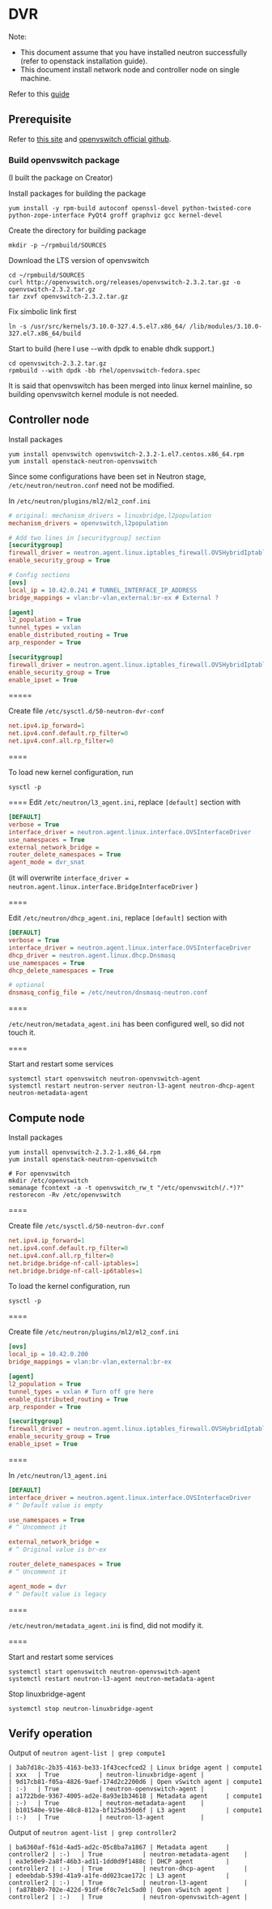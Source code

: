 # DVR

Note:
* This document assume that you have installed neutron successfully (refer to openstack installation guide). 
* This document install network node and controller node on single machine.

Refer to this [guide](http://docs.openstack.org/liberty/networking-guide/scenario-dvr-ovs.html)

## Prerequisite

Refer to [this site](http://solomon.ipv6.club.tw/Course/SDN/howto_install_ovs_on_centos7.html) and [openvswitch official github](https://github.com/openvswitch/ovs/blob/master/INSTALL.Fedora.md).

### Build openvswitch package

(I built the package on Creator)

Install packages for building the package 
````
yum install -y rpm-build autoconf openssl-devel python-twisted-core python-zope-interface PyQt4 groff graphviz gcc kernel-devel
````

Create the directory for building package
````
mkdir -p ~/rpmbuild/SOURCES 
````

Download the LTS version of openvswitch
````
cd ~/rpmbuild/SOURCES
curl http://openvswitch.org/releases/openvswitch-2.3.2.tar.gz -o openvswitch-2.3.2.tar.gz
tar zxvf openvswitch-2.3.2.tar.gz
````

Fix simbolic link first
````
ln -s /usr/src/kernels/3.10.0-327.4.5.el7.x86_64/ /lib/modules/3.10.0-327.el7.x86_64/build
````

Start to build (here I use --with dpdk to enable dhdk support.)
````
cd openvswitch-2.3.2.tar.gz
rpmbuild --with dpdk -bb rhel/openvswitch-fedora.spec
````
It is said that openvswitch has been merged into linux kernel mainline, so building openvswitch kernel module is not needed.

## Controller node

Install packages 
````
yum install openvswitch openvswitch-2.3.2-1.el7.centos.x86_64.rpm
yum install openstack-neutron-openvswitch
````

Since some configurations have been set in Neutron stage, `/etc/neutron/neutron.conf` need not be modified.

In `/etc/neutron/plugins/ml2/ml2_conf.ini`
````ini 
# original: mechanism_drivers = linuxbridge,l2population
mechanism_drivers = openvswitch,l2population 

# Add two lines in [securitygroup] section
[securitygroup]
firewall_driver = neutron.agent.linux.iptables_firewall.OVSHybridIptablesFirewallDriver
enable_security_group = True

# Config sections
[ovs]
local_ip = 10.42.0.241 # TUNNEL_INTERFACE_IP_ADDRESS
bridge_mappings = vlan:br-vlan,external:br-ex # External ?

[agent]
l2_population = True
tunnel_types = vxlan
enable_distributed_routing = True
arp_responder = True

[securitygroup]
firewall_driver = neutron.agent.linux.iptables_firewall.OVSHybridIptablesFirewallDriver
enable_security_group = True
enable_ipset = True
````

=====

Create file `/etc/sysctl.d/50-neutron-dvr-conf`
````ini
net.ipv4.ip_forward=1
net.ipv4.conf.default.rp_filter=0
net.ipv4.conf.all.rp_filter=0
````
====

To load new kernel configuration, run
````
sysctl -p
````
====
Edit `/etc/neutron/l3_agent.ini`, replace `[default]` section with
````ini
[DEFAULT]
verbose = True
interface_driver = neutron.agent.linux.interface.OVSInterfaceDriver
use_namespaces = True
external_network_bridge =
router_delete_namespaces = True
agent_mode = dvr_snat
````
(it will overwrite `interface_driver = neutron.agent.linux.interface.BridgeInterfaceDriver` )

====

Edit `/etc/neutron/dhcp_agent.ini`, replace `[default]` section with 
````ini
[DEFAULT]
verbose = True
interface_driver = neutron.agent.linux.interface.OVSInterfaceDriver
dhcp_driver = neutron.agent.linux.dhcp.Dnsmasq
use_namespaces = True
dhcp_delete_namespaces = True

# optional
dnsmasq_config_file = /etc/neutron/dnsmasq-neutron.conf
````

====

`/etc/neutron/metadata_agent.ini` has been configured well, so did not touch it.

====

Start and restart some services
````
systemctl start openvswitch neutron-openvswitch-agent
systemctl restart neutron-server neutron-l3-agent neutron-dhcp-agent neutron-metadata-agent
````

## Compute node

Install packages
````
yum install openvswitch-2.3.2-1.x86_64.rpm
yum install openstack-neutron-openvswitch

# For openvswitch 
mkdir /etc/openvswitch
semanage fcontext -a -t openvswitch_rw_t "/etc/openvswitch(/.*)?"
restorecon -Rv /etc/openvswitch 
````

====

Create file `/etc/sysctl.d/50-neutron-dvr.conf`
````ini
net.ipv4.ip_forward=1
net.ipv4.conf.default.rp_filter=0
net.ipv4.conf.all.rp_filter=0
net.bridge.bridge-nf-call-iptables=1
net.bridge.bridge-nf-call-ip6tables=1
````

To load the kernel configuration, run
````
sysctl -p
````
====

Create file `/etc/neutron/plugins/ml2/ml2_conf.ini`
````ini
[ovs]
local_ip = 10.42.0.200
bridge_mappings = vlan:br-vlan,external:br-ex

[agent]
l2_population = True
tunnel_types = vxlan # Turn off gre here
enable_distributed_routing = True
arp_responder = True

[securitygroup]
firewall_driver = neutron.agent.linux.iptables_firewall.OVSHybridIptablesFirewallDriver
enable_security_group = True
enable_ipset = True
````

====

In `/etc/neutron/l3_agent.ini`
````ini
[DEFAULT]
interface_driver = neutron.agent.linux.interface.OVSInterfaceDriver 
# ^ Default value is empty

use_namespaces = True
# ^ Uncomment it

external_network_bridge =
# ^ Original value is br-ex

router_delete_namespaces = True
# ^ Uncomment it

agent_mode = dvr
# ^ Default value is legacy
````

====

`/etc/neutron/metadata_agent.ini` is find, did not modify it.

====

Start and restart some services
````
systemctl start openvswitch neutron-openvswitch-agent 
systemctl restart neutron-l3-agent neutron-metadata-agent
````

Stop linuxbridge-agent
````
systemctl stop neutron-linuxbridge-agent
````

## Verify operation

Output of `neutron agent-list | grep compute1`
````
| 3ab7d18c-2b35-4163-be33-1f43cecfced2 | Linux bridge agent | compute1    | xxx   | True           | neutron-linuxbridge-agent |
| 9d17cb81-f05a-4826-9aef-174d2c2200d6 | Open vSwitch agent | compute1    | :-)   | True           | neutron-openvswitch-agent |
| a1722bde-9367-4005-ad2e-8a93e1b34618 | Metadata agent     | compute1    | :-)   | True           | neutron-metadata-agent    |
| b101540e-919e-48c8-812a-bf125a350d6f | L3 agent           | compute1    | :-)   | True           | neutron-l3-agent          |
````

Output of `neutron agent-list | grep controller2`
````
| ba6360af-f61d-4ad5-ad2c-05c8ba7a1867 | Metadata agent     | controller2 | :-)   | True           | neutron-metadata-agent    |
| ea3e50e9-2a8f-46b3-ad11-1dd0d9f1488c | DHCP agent         | controller2 | :-)   | True           | neutron-dhcp-agent        |
| edeebdab-539d-41a9-a1fe-dd023cae172c | L3 agent           | controller2 | :-)   | True           | neutron-l3-agent          |
| fa878b89-702e-422d-91df-6f0c7e1c5ad0 | Open vSwitch agent | controller2 | :-)   | True           | neutron-openvswitch-agent |
````